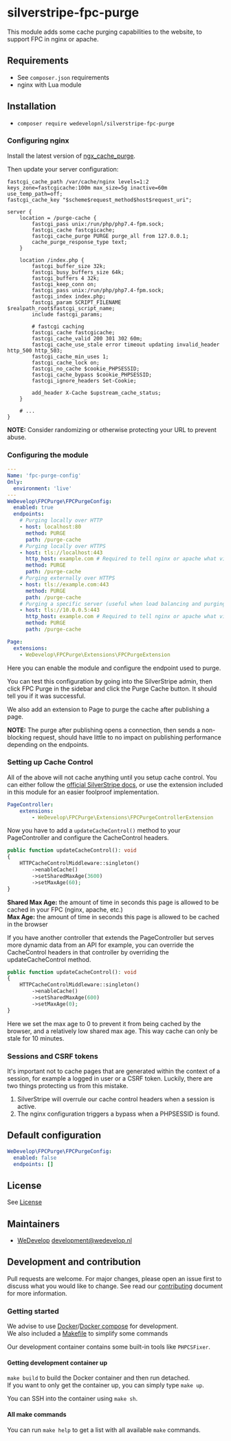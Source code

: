 # silverstripe-fpc-purge
This module adds some cache purging capabilities to the website, to support FPC in nginx or apache.

## Requirements
* See `composer.json` requirements
* nginx with Lua module

## Installation

* `composer require wedevelopnl/silverstripe-fpc-purge`

### Configuring nginx

Install the latest version of [ngx_cache_purge](https://github.com/nginx-modules/ngx_cache_purge).

Then update your server configuration:

```
fastcgi_cache_path /var/cache/nginx levels=1:2 keys_zone=fastcgicache:100m max_size=5g inactive=60m use_temp_path=off;
fastcgi_cache_key "$scheme$request_method$host$request_uri";

server {
    location = /purge-cache {
        fastcgi_pass unix:/run/php/php7.4-fpm.sock;
        fastcgi_cache fastcgicache;
        fastcgi_cache_purge PURGE purge_all from 127.0.0.1;
        cache_purge_response_type text;
    }

    location /index.php {
        fastcgi_buffer_size 32k;
        fastcgi_busy_buffers_size 64k;
        fastcgi_buffers 4 32k;
        fastcgi_keep_conn on;
        fastcgi_pass unix:/run/php/php7.4-fpm.sock;
        fastcgi_index index.php;
        fastcgi_param SCRIPT_FILENAME $realpath_root$fastcgi_script_name;
        include fastcgi_params;

        # fastcgi caching
        fastcgi_cache fastcgicache;
        fastcgi_cache_valid 200 301 302 60m;
        fastcgi_cache_use_stale error timeout updating invalid_header http_500 http_503;
        fastcgi_cache_min_uses 1;
        fastcgi_cache_lock on;
        fastcgi_no_cache $cookie_PHPSESSID;
        fastcgi_cache_bypass $cookie_PHPSESSID;
        fastcgi_ignore_headers Set-Cookie;

        add_header X-Cache $upstream_cache_status;
    }

    # ...
}
```

**NOTE:** Consider randomizing or otherwise protecting your URL to prevent abuse.

### Configuring the module

```yaml
---
Name: 'fpc-purge-config'
Only:
  environment: 'live'
---
WeDevelop\FPCPurge\FPCPurgeConfig:
  enabled: true
  endpoints:
    # Purging locally over HTTP
    - host: localhost:80
      method: PURGE
      path: /purge-cache
    # Purging locally over HTTPS
    - host: tls://localhost:443
      http_host: example.com # Required to tell nginx or apache what virtual host you want to connect to
      method: PURGE
      path: /purge-cache
    # Purging externally over HTTPS
    - host: tls://example.com:443
      method: PURGE
      path: /purge-cache
    # Purging a specific server (useful when load balancing and purging all servers)
    - host: tls://10.0.0.5:443
      http_host: example.com # Required to tell nginx or apache what virtual host you want to connect to
      method: PURGE
      path: /purge-cache

Page:
  extensions:
    - WeDevelop\FPCPurge\Extensions\FPCPurgeExtension
```

Here you can enable the module and configure the endpoint used to purge.

You can test this configuration by going into the SilverStripe admin, then click FPC Purge in the sidebar and click the
Purge Cache button. It should tell you if it was successful.

We also add an extension to Page to purge the cache after publishing a page.

**NOTE:** The purge after publishing opens a connection, then sends a non-blocking request,
should have little to no impact on publishing performance depending on the endpoints.

### Setting up Cache Control

All of the above will not cache anything until you setup cache control.
You can either follow the [official SilverStripe docs](https://docs.silverstripe.org/en/4/developer_guides/performance/http_cache_headers/),
or use the extension included in this module for an easier foolproof implementation.

```yaml
PageController:
    extensions:
        - WeDevelop\FPCPurge\Extensions\FPCPurgeControllerExtension
```

Now you have to add a `updateCacheControl()` method to your PageController and configure the CacheControl headers.

```php
public function updateCacheControl(): void
{
    HTTPCacheControlMiddleware::singleton()
        ->enableCache()
        ->setSharedMaxAge(3600)
        ->setMaxAge(60);
}
```

**Shared Max Age:** the amount of time in seconds this page is allowed to be cached in your FPC (nginx, apache, etc.) \
**Max Age:** the amount of time in seconds this page is allowed to be cached in the browser

If you have another controller that extends the PageController but serves more dynamic data from an API for example,
you can override the CacheControl headers in that controller by overriding the updateCacheControl method.

```php
public function updateCacheControl(): void
{
    HTTPCacheControlMiddleware::singleton()
        ->enableCache()
        ->setSharedMaxAge(600)
        ->setMaxAge(0);
}
```

Here we set the max age to 0 to prevent it from being cached by the browser, and a relatively low shared max age.
This way cache can only be stale for 10 minutes.

### Sessions and CSRF tokens

It's important not to cache pages that are generated within the context of a session, for example a logged in user or
a CSRF token. Luckily, there are two things protecting us from this mistake.

1. SilverStripe will overrule our cache control headers when a session is active.
2. The nginx configuration triggers a bypass when a PHPSESSID is found.

## Default configuration

```yaml
WeDevelop\FPCPurge\FPCPurgeConfig:
  enabled: false
  endpoints: []
```

## License
See [License](LICENSE)

## Maintainers
* [WeDevelop](https://www.wedevelop.nl/) <development@wedevelop.nl>

## Development and contribution
Pull requests are welcome. For major changes, please open an issue first to discuss what you would like to change.
See read our [contributing](CONTRIBUTING.md) document for more information.

### Getting started
We advise to use [Docker](https://docker.com)/[Docker compose](https://docs.docker.com/compose/) for development.\
We also included a [Makefile](https://www.gnu.org/software/make/) to simplify some commands

Our development container contains some built-in tools like `PHPCSFixer`.

#### Getting development container up
`make build` to build the Docker container and then run detached.\
If you want to only get the container up, you can simply type `make up`.

You can SSH into the container using `make sh`.

#### All make commands
You can run `make help` to get a list with all available `make` commands.
